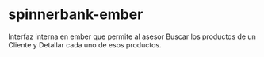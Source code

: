 # spinnerbank-ember
Interfaz interna en ember que permite al asesor Buscar los productos de un Cliente y Detallar cada uno de esos productos.
